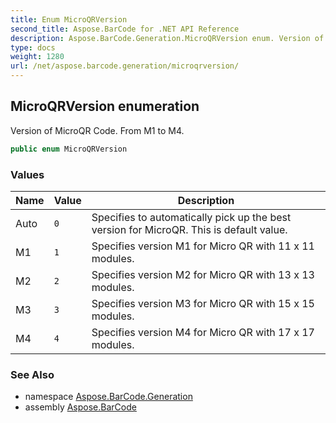 ```yaml
---
title: Enum MicroQRVersion
second_title: Aspose.BarCode for .NET API Reference
description: Aspose.BarCode.Generation.MicroQRVersion enum. Version of MicroQR Code. From M1 to M4
type: docs
weight: 1280
url: /net/aspose.barcode.generation/microqrversion/
---
```

## MicroQRVersion enumeration

Version of MicroQR Code. From M1 to M4.

```csharp
public enum MicroQRVersion
```

### Values

| Name | Value | Description |
| --- | --- | --- |
| Auto | `0` | Specifies to automatically pick up the best version for MicroQR. This is default value. |
| M1 | `1` | Specifies version M1 for Micro QR with 11 x 11 modules. |
| M2 | `2` | Specifies version M2 for Micro QR with 13 x 13 modules. |
| M3 | `3` | Specifies version M3 for Micro QR with 15 x 15 modules. |
| M4 | `4` | Specifies version M4 for Micro QR with 17 x 17 modules. |

### See Also

* namespace [Aspose.BarCode.Generation](../../aspose.barcode.generation/)
* assembly [Aspose.BarCode](../../)


